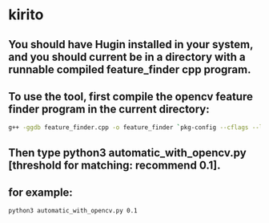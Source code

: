 # kirito

## You should have Hugin installed in your system, and you should current be in a directory with a runnable compiled feature_finder cpp program.

## To use the tool, first compile the opencv feature finder program in the current directory:
```bash
g++ -ggdb feature_finder.cpp -o feature_finder `pkg-config --cflags --libs opencv`
```

## Then type python3 automatic_with_opencv.py [threshold for matching: recommend 0.1].
## for example:
```bash
python3 automatic_with_opencv.py 0.1
```
